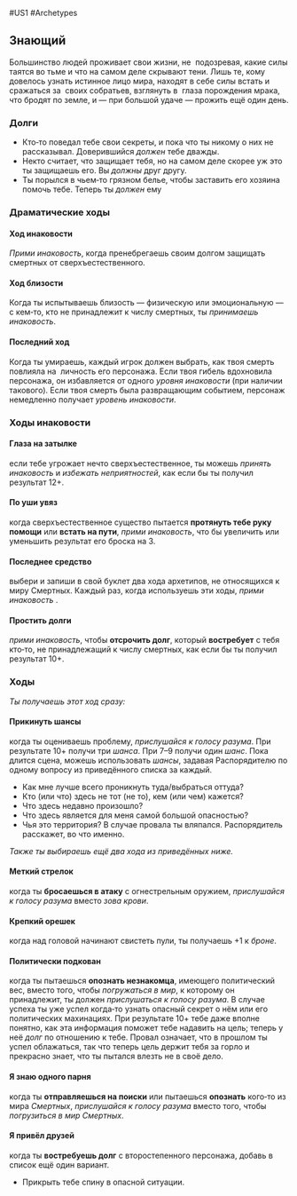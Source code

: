 #US1 #Archetypes
## Знающий
Большинство людей проживает свои жизни, не  подозревая, какие силы таятся во тьме и что на самом деле скрывают тени. Лишь те, кому довелось узнать истинное лицо мира, находят в себе силы встать и  сражаться за  своих собратьев, взглянуть в  глаза порождения мрака, что бродят по земле, и — при большой удаче — прожить ещё один день.

### Долги
- Кто‑то поведал тебе свои секреты, и пока что ты никому о них не рассказывал. Доверившийся *должен* тебе дважды. 
- Некто считает, что защищает тебя, но на самом деле скорее уж это ты защищаешь его. Вы *должны* друг другу. 
- Ты порылся в чьем‑то грязном белье, чтобы заставить его хозяина помочь тебе. Теперь ты *должен* ему

### Драматические ходы
#### Ход инаковости 
*Прими инаковость*, когда пренебрегаешь своим долгом защищать смертных от сверхъестественного.

#### Ход близости
Когда ты испытываешь близость  — физическую или  эмоциональную — с кем‑то, кто не принадлежит к числу смертных, ты *принимаешь инаковость*.

#### Последний ход
Когда ты умираешь, каждый игрок должен выбрать, как твоя смерть повлияла на  личность его персонажа. Если твоя гибель вдохновила персонажа, он избавляется от одного *уровня инаковости* (при наличии такового). Если твоя смерть была развращающим событием, персонаж немедленно получает *уровень инаковости*.


### Ходы инаковости

#### Глаза на затылке
если тебе угрожает нечто сверхъестественное, ты можешь *принять инаковость* и *избежать неприятностей*, как если бы ты получил результат 12+. 

#### По уши увяз
когда сверхъестественное существо пытается **протянуть тебе руку помощи** или **встать на пути**, *прими инаковость*, что бы увеличить или уменьшить результат его броска на 3. 

#### Последнее средство
выбери и запиши в свой буклет два хода архетипов, не относящихся к миру Смертных. Каждый раз, когда используешь эти ходы, *прими инаковость* . 

#### Простить долги
*прими инаковость*, чтобы **отсрочить долг**, который **востребует** с тебя кто‑то, не принадлежащий к числу смертных, как если бы ты получил результат 10+.


### Ходы
*Ты получаешь этот ход сразу:* 
#### Прикинуть шансы
когда ты оцениваешь проблему, *прислушайся к голосу разума*. При результате 10+ получи три *шанса*. При 7–9 получи один *шанс*. Пока длится сцена, можешь использовать *шансы*, задавая Распорядителю по одному вопросу из приведённого списка за каждый. 
- Как мне лучше всего проникнуть туда/выбраться оттуда? 
- Кто (или что) здесь не тот (не то), кем (или чем) кажется? 
- Что здесь недавно произошло? 
- Что здесь является для меня самой большой опасностью? 
- Чья это территория? 
В случае провала ты вляпался. Распорядитель расскажет, во что именно. 

*Также ты выбираешь ещё два хода из приведённых ниже.* 
#### Меткий стрелок
когда ты **бросаешься в атаку** с огнестрельным оружием, *прислушайся к голосу разума* вместо *зова крови*. 

#### Крепкий орешек
когда над головой начинают свистеть пули, ты получаешь +1 к *броне*. 

#### Политически подкован
когда ты пытаешься **опознать незнакомца**, имеющего политический вес, вместо того, чтобы *погружаться в мир*, к которому он принадлежит, ты должен *прислушаться к голосу разума*. В случае успеха ты уже успел когда‑то узнать опасный секрет о нём или его политических махинациях. При результате 10+ тебе даже вполне понятно, как эта информация поможет тебе надавить на цель; теперь у неё *долг* по отношению к тебе. Провал означает, что в прошлом ты успел облажаться, так что теперь цель держит тебя за горло и прекрасно знает, что ты пытался влезть не в своё дело. 

#### Я знаю одного парня
когда ты **отправляешься на поиски** или пытаешься **опознать** кого‑то из мира *Смертных*, *прислушайся к голосу разума* вместо того, чтобы *погрузиться в мир Смертных*. 

#### Я привёл друзей
когда ты **востребуешь долг** с второстепенного персонажа, добавь в список ещё один вариант. 
- Прикрыть тебе спину в опасной ситуации.